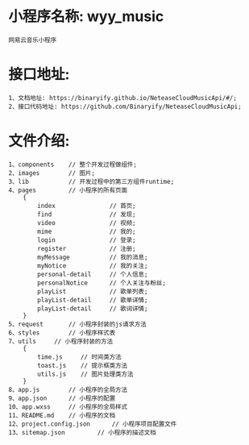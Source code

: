 # 小程序名称: wyy_music
	网易云音乐小程序

# 接口地址: 
	1、文档地址: https://binaryify.github.io/NeteaseCloudMusicApi/#/;
	2、接口代码地址: https://github.com/Binaryify/NeteaseCloudMusicApi;
	
# 文件介绍:
	1、components 	// 整个开发过程做组件;
	2、images 	  	// 图片;
	3、lib		  	// 开发过程中的第三方组件runtime;
	4、pages 	  	// 小程序的所有页面
		{
			index  				// 首页;
			find   				// 发现;
			video  				// 视频;
			mime   				// 我的;
			login  				// 登录;
			register 			// 注册;
			myMessage 			// 我的消息;
			myNotice			// 我的关注;
			personal-detail		// 个人信息;
			personalNotice		// 个人关注与粉丝;
			playList			// 歌单列表;
			playList-detail 	// 歌单详情;
			playList-detail 	// 歌词详情;
		}
	5、request	  	// 小程序封装的js请求方法
	6、styles	  	// 小程序样式表
	7、utils	  	// 小程序封装的方法
		{
			time.js  	// 时间类方法
			toast.js	// 提示框类方法
			utils.js	// 图片处理类方法
		}
	8、app.js	  	// 小程序的全局方法
	9、app.json	  	// 小程序的配置
	10、app.wxss  	// 小程序的全局样式
	11、README.md	// 小程序的文档
	12、project.config.json		// 小程序项目配置文件
	13、sitemap.json			// 小程序的描述文档